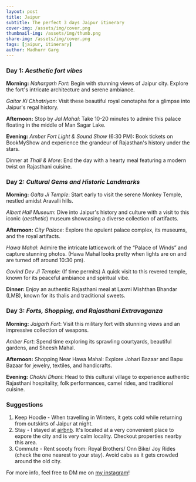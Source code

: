 ```yaml
---
layout: post
title: Jaipur
subtitle: The perfect 3 days Jaipur itinerary
cover-img: /assets/img/cover.png
thumbnail-img: /assets/img/thumb.png
share-img: /assets/img/cover.png
tags: [jaipur, itinerary]
author: Madhurr Garg
---
```



### **Day 1**: _Aesthetic fort vibes_

**Morning:**
_Nahargarh Fort_: Begin with stunning views of Jaipur city. Explore the fort's intricate architecture and serene ambiance.

_Gaitor Ki Chhatriyan_: Visit these beautiful royal cenotaphs for a glimpse into Jaipur's regal history.

**Afternoon:**
Stop by _Jal Mahal_: Take 10-20 minutes to admire this palace floating in the middle of Man Sagar Lake.

**Evening:**
_Amber Fort Light & Sound Show_ (6:30 PM): Book tickets on BookMyShow and experience the grandeur of Rajasthan's history under the stars.

Dinner at _Thali & More_: End the day with a hearty meal featuring a modern twist on Rajasthani cuisine.

### **Day 2**: _Cultural Gems and Historic Landmarks_

**Morning:**
_Galta Ji Temple_: Start early to visit the serene Monkey Temple, nestled amidst Aravalli hills.

_Albert Hall Museum_: Dive into Jaipur's history and culture with a visit to this iconic (_aesthetic_) museum showcasing a diverse collection of artifacts.

**Afternoon:**
_City Palace_: Explore the opulent palace complex, its museums, and the royal artifacts.

_Hawa Mahal_: Admire the intricate latticework of the “Palace of Winds” and capture stunning photos. (Hawa Mahal looks pretty when lights are on and are turned off around 10:30 pm).

_Govind Dev Ji Temple_: (If time permits) A quick visit to this revered temple, known for its peaceful ambiance and spiritual vibe.

**Dinner:**
Enjoy an authentic Rajasthani meal at Laxmi Mishthan Bhandar (LMB), known for its thalis and traditional sweets.

### **Day 3**: _Forts, Shopping, and Rajasthani Extravaganza_

**Morning:**
_Jaigarh Fort_: Visit this military fort with stunning views and an impressive collection of weapons.

_Amber Fort_: Spend time exploring its sprawling courtyards, beautiful gardens, and Sheesh Mahal.

**Afternoon:**
Shopping Near Hawa Mahal: Explore Johari Bazaar and Bapu Bazaar for jewelry, textiles, and handicrafts.

**Evening:**
_Chokhi Dhani_: Head to this cultural village to experience authentic Rajasthani hospitality, folk performances, camel rides, and traditional cuisine.

### Suggestions
1. Keep Hoodie - When travelling in Winters, it gets cold while returning from outskirts of Jaipur at night.
2. Stay - I stayed at [airbnb](https://www.airbnb.co.in/rooms/949630240212661410). It's located at a very convenient place to expore the city and is very calm locality. Checkout properties nearby this area.
3. Commute - Rent scooty from: Royal Brothers/ Onn Bike/ Joy Rides (check the one nearest to your stay). Avoid cabs as it gets crowded around the old city.

For more info, feel free to DM me on [my instagram](https://www.instagram.com/madhurr_garg)!